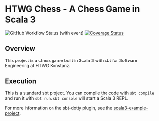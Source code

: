 # HTWG Chess - A Chess Game in Scala 3

![GitHub Workflow Status (with event)](https://img.shields.io/github/actions/workflow/status/gommzystudio/htwg-chess/scala.yml?branch=master) [![Coverage Status](https://coveralls.io/repos/github/gommzystudio/htwg-chess/badge.svg?branch=master)](https://coveralls.io/github/gommzystudio/htwg-chess?branch=master)


## Overview

This project is a chess game built in Scala 3 with sbt for Software Engineering at HTWG Konstanz.

## Execution

This is a standard sbt project. You can compile the code with `sbt compile` and run it with `sbt run`. `sbt console` will start a Scala 3 REPL.

For more information on the sbt-dotty plugin, see the [scala3-example-project](https://github.com/scala/scala3-example-project/blob/main/README.md).
